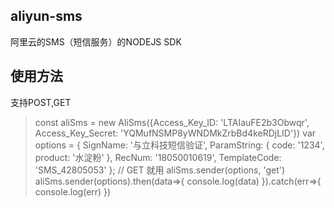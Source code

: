 ## aliyun-sms
阿里云的SMS（短信服务）的NODEJS SDK

## 使用方法
支持POST,GET

>  const aliSms = new AliSms({Access_Key_ID: 'LTAIauFE2b3Obwqr', Access_Key_Secret: 'YQMufNSMP8yWNDMkZrbBd4keRDjLID'})
var options = {
    SignName: '与立科技短信验证',
    ParamString: {
      code: '1234',
      product: '水淀粉'
    },
    RecNum: '18050010619', 
    TemplateCode: 'SMS_42805053'
};
// GET 就用 aliSms.sender(options, 'get')
aliSms.sender(options).then(data=>{
  console.log(data)
}).catch(err=>{
  console.log(err)
})   
